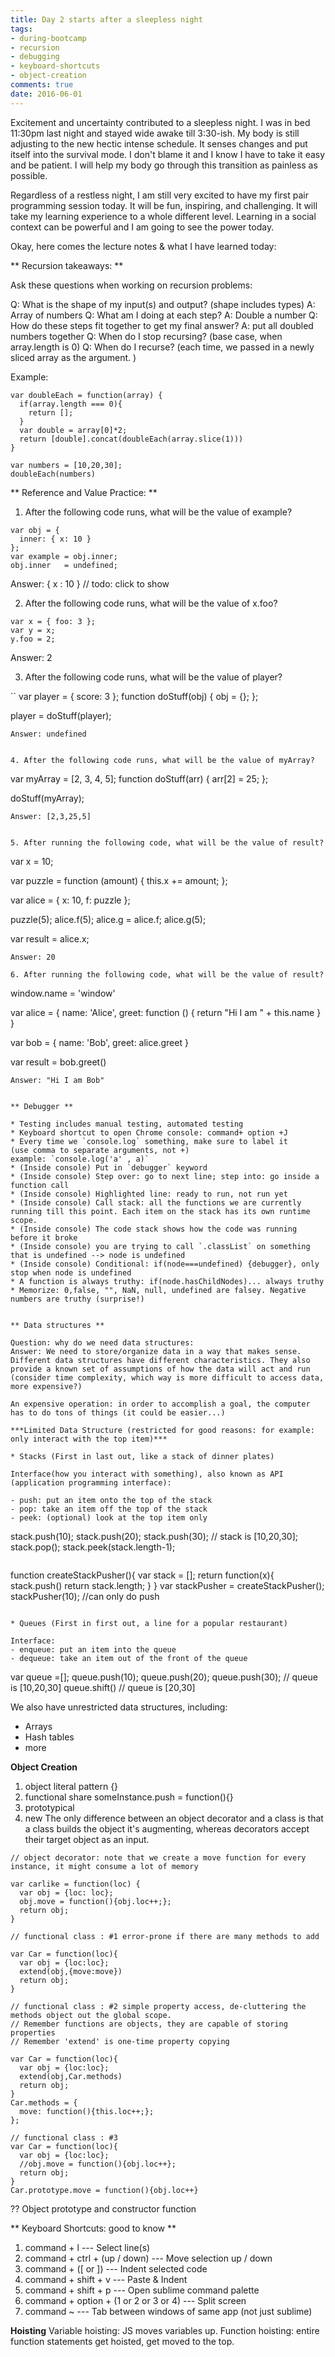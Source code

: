 ```yaml
---
title: Day 2 starts after a sleepless night
tags: 
- during-bootcamp
- recursion
- debugging
- keyboard-shortcuts
- object-creation
comments: true
date: 2016-06-01
---
```


Excitement and uncertainty contributed to a sleepless night. I was in bed 11:30pm last night and stayed wide awake till 3:30-ish. My body is still adjusting to the new hectic intense schedule. It senses changes and put itself into the survival mode.  I don't blame it and I know I have to take it easy and be patient. I will help my body go through this transition as painless as possible. 

Regardless of a restless night, I am still very excited to have my first pair programming session today. It will be fun, inspiring, and challenging. It will take my learning experience to a whole different level. Learning in a social context can be powerful and I am going to see the power today.  

Okay, here comes the lecture notes & what I have learned today:

** Recursion takeaways: **

Ask these questions when working on recursion problems: 

Q: What is the shape of my input(s) and output? (shape includes types) A: Array of numbers
Q: What am I doing at each step?  A: Double a number
Q: How do these steps fit together to get my final answer? A: put all doubled numbers together
Q: When do I stop recursing? (base case, when array.length is 0)
Q: When do I recurse? (each time, we passed in a newly sliced array as the argument. )

Example: 
```
var doubleEach = function(array) {
  if(array.length === 0){
    return [];
  }
  var double = array[0]*2;
  return [double].concat(doubleEach(array.slice(1)))
}

var numbers = [10,20,30];
doubleEach(numbers)
```

** Reference and Value Practice: **

1. After the following code runs, what will be the value of example?
```
var obj = { 
  inner: { x: 10 } 
};
var example = obj.inner;
obj.inner   = undefined;
```
Answer: { x : 10 } // todo: click to show

2. After the following code runs, what will be the value of x.foo?

```
var x = { foo: 3 };
var y = x;
y.foo = 2;

```
Answer: 2


3. After the following code runs, what will be the value of player?

``
var player = { score: 3 };
function doStuff(obj) {
  obj = {};
};

player = doStuff(player);
```
Answer: undefined


4. After the following code runs, what will be the value of myArray?

```
var myArray = [2, 3, 4, 5];
function doStuff(arr) {
  arr[2] = 25;
};

doStuff(myArray);
```
Answer: [2,3,25,5]


5. After running the following code, what will be the value of result?
```
var x = 10;

var puzzle = function (amount) {
  this.x += amount;
};

var alice = { x: 10, f: puzzle };

puzzle(5);
alice.f(5);
alice.g = alice.f;
alice.g(5);

var result = alice.x;
```
Answer: 20

6. After running the following code, what will be the value of result?
```
window.name = 'window'

var alice = {
  name: 'Alice',
  greet: function () {
    return "Hi I am " + this.name
  }
}

var bob = {
  name: 'Bob',
  greet: alice.greet
}

var result = bob.greet()
```
Answer: "Hi I am Bob"


** Debugger **

* Testing includes manual testing, automated testing
* Keyboard shortcut to open Chrome console: command+ option +J
* Every time we `console.log` something, make sure to label it
(use comma to separate arguments, not +)
example: `console.log('a' , a)`
* (Inside console) Put in `debugger` keyword
* (Inside console) Step over: go to next line; step into: go inside a function call
* (Inside console) Highlighted line: ready to run, not run yet
* (Inside console) Call stack: all the functions we are currently running till this point. Each item on the stack has its own runtime scope.
* (Inside console) The code stack shows how the code was running before it broke
* (Inside console) you are trying to call `.classList` on something that is undefined --> node is undefined
* (Inside console) Conditional: if(node===undefined) {debugger}, only stop when node is undefined
* A function is always truthy: if(node.hasChildNodes)... always truthy 
* Memorize: 0,false, "", NaN, null, undefined are falsey. Negative numbers are truthy (surprise!)


** Data structures **

Question: why do we need data structures: 
Answer: We need to store/organize data in a way that makes sense. Different data structures have different characteristics. They also provide a known set of assumptions of how the data will act and run (consider time complexity, which way is more difficult to access data, more expensive?)  

An expensive operation: in order to accomplish a goal, the computer has to do tons of things (it could be easier...)

***Limited Data Structure (restricted for good reasons: for example: only interact with the top item)***

* Stacks (First in last out, like a stack of dinner plates)

Interface(how you interact with something), also known as API (application programming interface):

- push: put an item onto the top of the stack
- pop: take an item off the top of the stack
- peek: (optional) look at the top item only

```
stack.push(10);
stack.push(20);
stack.push(30);
// stack is [10,20,30];
stack.pop();
stack.peek(stack.length-1);
```

```
function createStackPusher(){
  var stack = [];
  return function(x){
    stack.push()
    return stack.length;
  }
}
var stackPusher = createStackPusher();
stackPusher(10);  //can only do push 
```

* Queues (First in first out, a line for a popular restaurant)

Interface:
- enqueue: put an item into the queue
- dequeue: take an item out of the front of the queue

```
var queue =[];
queue.push(10);
queue.push(20);
queue.push(30);
// queue is [10,20,30]
queue.shift()
// queue is [20,30]


We also have unrestricted data structures, including: 
* Arrays
* Hash tables
* more

**Object Creation**
1. object literal pattern 
{}
2. functional share
someInstance.push = function(){}
3. prototypical 
4. new
The only difference between an object decorator and a class is that a class builds the object it's augmenting, whereas decorators accept their target object as an input.

```
// object decorator: note that we create a move function for every instance, it might consume a lot of memory

var carlike = function(loc) {
  var obj = {loc: loc};
  obj.move = function(){obj.loc++;};
  return obj;
}

// functional class : #1 error-prone if there are many methods to add

var Car = function(loc){
  var obj = {loc:loc};
  extend(obj,{move:move})
  return obj;
}

// functional class : #2 simple property access, de-cluttering the methods object out the global scope. 
// Remember functions are objects, they are capable of storing properties
// Remember 'extend' is one-time property copying

var Car = function(loc){
  var obj = {loc:loc};
  extend(obj,Car.methods)
  return obj;
}
Car.methods = {
  move: function(){this.loc++;};
};

// functional class : #3 
var Car = function(loc){
  var obj = {loc:loc};
  //obj.move = function(){obj.loc++};
  return obj;
}
Car.prototype.move = function(){obj.loc++}

```

?? Object prototype and constructor function

** Keyboard Shortcuts: good to know **

1. command + l --- Select line(s)
2. command + ctrl + (up / down) --- Move selection up / down
3. command + ([ or ]) --- Indent selected code
4. command + shift + v --- Paste & Indent
5. command + shift + p --- Open sublime command palette
6. command + option + (1 or 2 or 3 or 4) --- Split screen
7. command ~  --- Tab between windows of same app (not just sublime)


**Hoisting**
Variable hoisting: JS moves variables up. 
Function hoisting: entire function statements get hoisted, get moved to the top.

